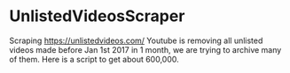# UnlistedVideosScraper
Scraping https://unlistedvideos.com/
Youtube is removing all unlisted videos made before Jan 1st 2017 in 1 month, we are trying to archive many of them. Here is a script to get about 600,000.
